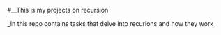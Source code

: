 #__This is my projects on recursion

_In this repo contains tasks that delve into recurions and how they work

